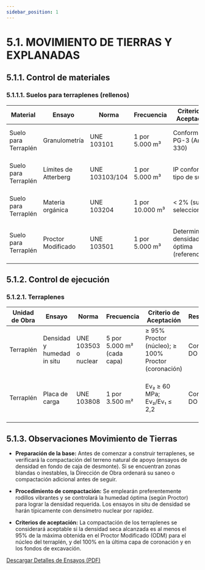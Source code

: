 ```yaml
---
sidebar_position: 1
---
```


# 5.1. MOVIMIENTO DE TIERRAS Y EXPLANADAS

## 5.1.1. Control de materiales

### 5.1.1.1. Suelos para terraplenes (rellenos)

<table className="tabla-ensayos">
  <thead>
    <tr>
      <th>Material</th>
      <th>Ensayo</th>
      <th>Norma</th>
      <th>Frecuencia</th>
      <th>Criterio de Aceptación</th>
      <th>Responsable</th>
      <th>Documentación</th>
      <th>Punto de Inspección</th>
      <th>Acciones Correctivas</th>
    </tr>
  </thead>
  <tbody>
    <tr>
      <td>Suelo para Terraplén</td>
      <td>Granulometría</td>
      <td>UNE 103101</td>
      <td>1 por 5.000 m³</td>
      <td>Conforme PG-3 (Art. 330)</td>
      <td>Laboratorio Contratista + DO</td>
      <td>Informe de ensayo</td>
      <td>Espera - Aprobación del material</td>
      <td>Rechazar lote o tratar material</td>
    </tr>
    <tr>
      <td>Suelo para Terraplén</td>
      <td>Límites de Atterberg</td>
      <td>UNE 103103/104</td>
      <td>1 por 5.000 m³</td>
      <td>IP conforme tipo de suelo</td>
      <td>Laboratorio Contratista + DO</td>
      <td>Informe de ensayo</td>
      <td>Espera - Aprobación del material</td>
      <td>Rechazar o estabilizar suelo</td>
    </tr>
    <tr>
      <td>Suelo para Terraplén</td>
      <td>Materia orgánica</td>
      <td>UNE 103204</td>
      <td>1 por 10.000 m³</td>
      <td>&lt; 2% (suelo seleccionado)</td>
      <td>Laboratorio Contratista + DO</td>
      <td>Informe de ensayo</td>
      <td>Espera - Aprobación del material</td>
      <td>No usar suelo con &gt;2% M.O.</td>
    </tr>
    <tr>
      <td>Suelo para Terraplén</td>
      <td>Proctor Modificado</td>
      <td>UNE 103501</td>
      <td>1 por 5.000 m³</td>
      <td>Determinar densidad óptima (referencia)</td>
      <td>Laboratorio Contratista + DO</td>
      <td>Informe de ensayo</td>
      <td>Espera - Valor de referencia antes de compactar</td>
      <td>Repetir ensayo si material varía</td>
    </tr>
  </tbody>
</table>

## 5.1.2. Control de ejecución

### 5.1.2.1. Terraplenes

<table className="tabla-ensayos">
  <thead>
    <tr>
      <th>Unidad de Obra</th>
      <th>Ensayo</th>
      <th>Norma</th>
      <th>Frecuencia</th>
      <th>Criterio de Aceptación</th>
      <th>Responsable</th>
      <th>Documentación</th>
      <th>Punto de Inspección</th>
      <th>Acciones Correctivas</th>
    </tr>
  </thead>
  <tbody>
    <tr>
      <td>Terraplén</td>
      <td>Densidad y humedad in situ</td>
      <td>UNE 103503 o nuclear</td>
      <td>5 por 5.000 m² (cada capa)</td>
      <td>≥ 95% Proctor (núcleo); ≥ 100% Proctor (coronación)</td>
      <td>Contratista + DO</td>
      <td>Boletines de compactación</td>
      <td>Espera - No ejecutar nueva capa sin aprobación</td>
      <td>Recompactar o remover y sustituir</td>
    </tr>
    <tr>
      <td>Terraplén</td>
      <td>Placa de carga</td>
      <td>UNE 103808</td>
      <td>1 por 3.500 m²</td>
      <td>Ev₂ ≥ 60 MPa; Ev₂/Ev₁ ≤ 2,2</td>
      <td>Contratista + DO</td>
      <td>Informe de ensayo</td>
      <td>Espera - No ejecutar nueva capa sin aprobación</td>
      <td>Recompactar y repetir ensayo</td>
    </tr>
  </tbody>
</table>

## 5.1.3. Observaciones Movimiento de Tierras

- **Preparación de la base:** Antes de comenzar a construir terraplenes, se verificará la compactación del terreno natural de apoyo (ensayos de densidad en fondo de caja de desmonte). Si se encuentran zonas blandas o inestables, la Dirección de Obra ordenará su saneo o compactación adicional antes de seguir.

- **Procedimiento de compactación:** Se emplearán preferentemente rodillos vibrantes y se controlará la humedad óptima (según Proctor) para lograr la densidad requerida. Los ensayos in situ de densidad se harán típicamente con densímetro nuclear por rapidez.

- **Criterios de aceptación:** La compactación de los terraplenes se considerará aceptable si la densidad seca alcanzada es al menos el 95% de la máxima obtenida en el Proctor Modificado (ODM) para el núcleo del terraplén, y del 100% en la última capa de coronación y en los fondos de excavación.

<a href="/files/Detalle-Ensayos-Tierras.pdf" className="download-button">
  Descargar Detalles de Ensayos (PDF)
</a>